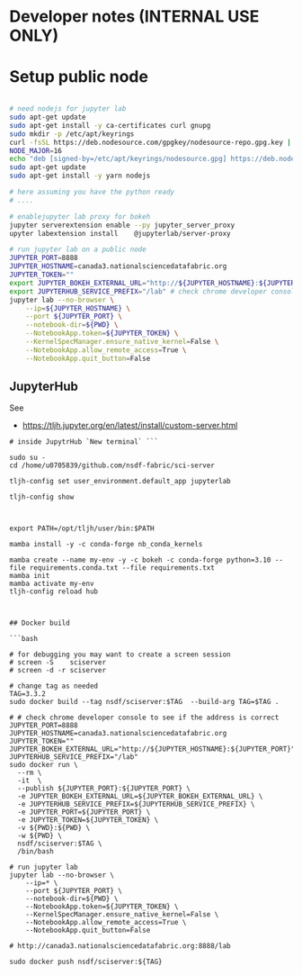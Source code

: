 
# Developer notes (INTERNAL USE ONLY)


# Setup public node

```bash

# need nodejs for jupyter lab
sudo apt-get update
sudo apt-get install -y ca-certificates curl gnupg
sudo mkdir -p /etc/apt/keyrings
curl -fsSL https://deb.nodesource.com/gpgkey/nodesource-repo.gpg.key | sudo gpg --dearmor -o /etc/apt/keyrings/nodesource.gpg
NODE_MAJOR=16
echo "deb [signed-by=/etc/apt/keyrings/nodesource.gpg] https://deb.nodesource.com/node_$NODE_MAJOR.x nodistro main" | sudo tee /etc/apt/sources.list.d/nodesource.list
sudo apt-get update
sudo apt-get install -y yarn nodejs

# here assuming you have the python ready
# ....

# enablejupyter lab proxy for bokeh
jupyter serverextension enable --py jupyter_server_proxy
upyter labextension install    @jupyterlab/server-proxy

# run jupyter lab on a public node
JUPYTER_PORT=8888
JUPYTER_HOSTNAME=canada3.nationalsciencedatafabric.org
JUPYTER_TOKEN=""
export JUPYTER_BOKEH_EXTERNAL_URL="http://${JUPYTER_HOSTNAME}:${JUPYTER_PORT}"
export JUPYTERHUB_SERVICE_PREFIX="/lab" # check chrome developer console to see if the address is correct
jupyter lab --no-browser \
    --ip=${JUPYTER_HOSTNAME} \
    --port ${JUPYTER_PORT} \
    --notebook-dir=${PWD} \
    --NotebookApp.token=${JUPYTER_TOKEN} \
    --KernelSpecManager.ensure_native_kernel=False \
    --NotebookApp.allow_remote_access=True \
    --NotebookApp.quit_button=False 
```

## JupyterHub

See 
- https://tljh.jupyter.org/en/latest/install/custom-server.html


```
# inside JupytrHub `New terminal` ```

sudo su -
cd /home/u0705839/github.com/nsdf-fabric/sci-server

tljh-config set user_environment.default_app jupyterlab

tljh-config show



export PATH=/opt/tljh/user/bin:$PATH

mamba install -y -c conda-forge nb_conda_kernels

mamba create --name my-env -y -c bokeh -c conda-forge python=3.10 --file requirements.conda.txt --file requirements.txt
mamba init
mamba activate my-env
tljh-config reload hub



## Docker build

```bash

# for debugging you may want to create a screen session
# screen -S    sciserver
# screen -d -r sciserver

# change tag as needed
TAG=3.3.2
sudo docker build --tag nsdf/sciserver:$TAG  --build-arg TAG=$TAG .

# # check chrome developer console to see if the address is correct
JUPYTER_PORT=8888
JUPYTER_HOSTNAME=canada3.nationalsciencedatafabric.org
JUPYTER_TOKEN=""
JUPYTER_BOKEH_EXTERNAL_URL="http://${JUPYTER_HOSTNAME}:${JUPYTER_PORT}"
JUPYTERHUB_SERVICE_PREFIX="/lab"
sudo docker run \
  --rm \
  -it  \
  --publish ${JUPYTER_PORT}:${JUPYTER_PORT} \
  -e JUPYTER_BOKEH_EXTERNAL_URL=${JUPYTER_BOKEH_EXTERNAL_URL} \
  -e JUPYTERHUB_SERVICE_PREFIX=${JUPYTERHUB_SERVICE_PREFIX} \
  -e JUPYTER_PORT=${JUPYTER_PORT} \
  -e JUPYTER_TOKEN=${JUPYTER_TOKEN} \
  -v ${PWD}:${PWD} \
  -w ${PWD} \
  nsdf/sciserver:$TAG \
  /bin/bash

# run jupyter lab
jupyter lab --no-browser \
    --ip=* \
    --port ${JUPYTER_PORT} \
    --notebook-dir=${PWD} \
    --NotebookApp.token=${JUPYTER_TOKEN} \
    --KernelSpecManager.ensure_native_kernel=False \
    --NotebookApp.allow_remote_access=True \
    --NotebookApp.quit_button=False 

# http://canada3.nationalsciencedatafabric.org:8888/lab

sudo docker push nsdf/sciserver:${TAG}
```



